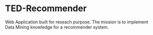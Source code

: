 # TED-Recommender

Web Application built for reseach purpose. 
The mission is to implement Data Mining knowledge for a recommender system.
